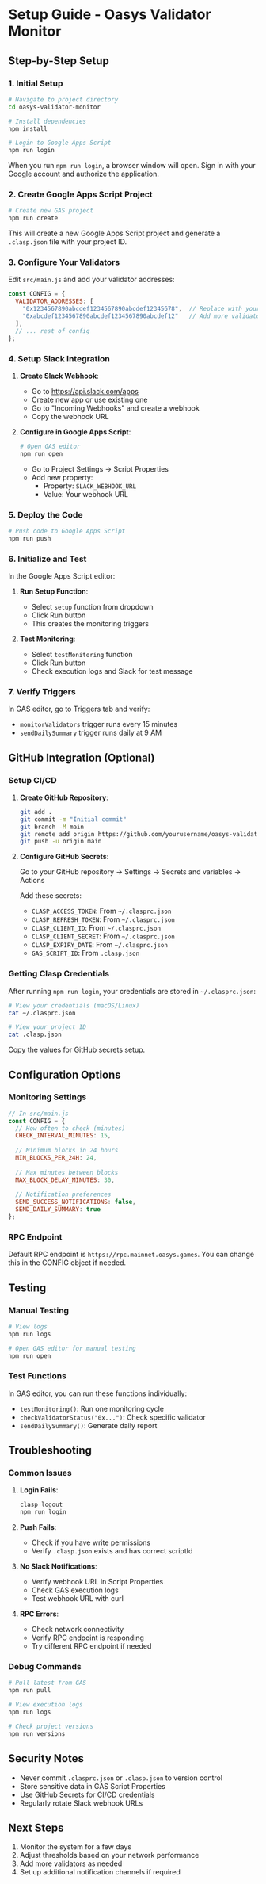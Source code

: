 # Setup Guide - Oasys Validator Monitor

## Step-by-Step Setup

### 1. Initial Setup

```bash
# Navigate to project directory
cd oasys-validator-monitor

# Install dependencies
npm install

# Login to Google Apps Script
npm run login
```

When you run `npm run login`, a browser window will open. Sign in with your Google account and authorize the application.

### 2. Create Google Apps Script Project

```bash
# Create new GAS project
npm run create
```

This will create a new Google Apps Script project and generate a `.clasp.json` file with your project ID.

### 3. Configure Your Validators

Edit `src/main.js` and add your validator addresses:

```javascript
const CONFIG = {
  VALIDATOR_ADDRESSES: [
    "0x1234567890abcdef1234567890abcdef12345678",  // Replace with your validator address
    "0xabcdef1234567890abcdef1234567890abcdef12"   // Add more validators as needed
  ],
  // ... rest of config
};
```

### 4. Setup Slack Integration

1. **Create Slack Webhook**:
   - Go to https://api.slack.com/apps
   - Create new app or use existing one
   - Go to "Incoming Webhooks" and create a webhook
   - Copy the webhook URL

2. **Configure in Google Apps Script**:
   ```bash
   # Open GAS editor
   npm run open
   ```
   - Go to Project Settings → Script Properties
   - Add new property:
     - Property: `SLACK_WEBHOOK_URL`
     - Value: Your webhook URL

### 5. Deploy the Code

```bash
# Push code to Google Apps Script
npm run push
```

### 6. Initialize and Test

In the Google Apps Script editor:

1. **Run Setup Function**:
   - Select `setup` function from dropdown
   - Click Run button
   - This creates the monitoring triggers

2. **Test Monitoring**:
   - Select `testMonitoring` function
   - Click Run button
   - Check execution logs and Slack for test message

### 7. Verify Triggers

In GAS editor, go to Triggers tab and verify:
- `monitorValidators` trigger runs every 15 minutes
- `sendDailySummary` trigger runs daily at 9 AM

## GitHub Integration (Optional)

### Setup CI/CD

1. **Create GitHub Repository**:
   ```bash
   git add .
   git commit -m "Initial commit"
   git branch -M main
   git remote add origin https://github.com/yourusername/oasys-validator-monitor.git
   git push -u origin main
   ```

2. **Configure GitHub Secrets**:
   
   Go to your GitHub repository → Settings → Secrets and variables → Actions
   
   Add these secrets:
   
   - `CLASP_ACCESS_TOKEN`: From `~/.clasprc.json`
   - `CLASP_REFRESH_TOKEN`: From `~/.clasprc.json`
   - `CLASP_CLIENT_ID`: From `~/.clasprc.json`
   - `CLASP_CLIENT_SECRET`: From `~/.clasprc.json`
   - `CLASP_EXPIRY_DATE`: From `~/.clasprc.json`
   - `GAS_SCRIPT_ID`: From `.clasp.json`

### Getting Clasp Credentials

After running `npm run login`, your credentials are stored in `~/.clasprc.json`:

```bash
# View your credentials (macOS/Linux)
cat ~/.clasprc.json

# View your project ID
cat .clasp.json
```

Copy the values for GitHub secrets setup.

## Configuration Options

### Monitoring Settings

```javascript
// In src/main.js
const CONFIG = {
  // How often to check (minutes)
  CHECK_INTERVAL_MINUTES: 15,
  
  // Minimum blocks in 24 hours
  MIN_BLOCKS_PER_24H: 24,
  
  // Max minutes between blocks
  MAX_BLOCK_DELAY_MINUTES: 30,
  
  // Notification preferences
  SEND_SUCCESS_NOTIFICATIONS: false,
  SEND_DAILY_SUMMARY: true
};
```

### RPC Endpoint

Default RPC endpoint is `https://rpc.mainnet.oasys.games`. You can change this in the CONFIG object if needed.

## Testing

### Manual Testing

```bash
# View logs
npm run logs

# Open GAS editor for manual testing
npm run open
```

### Test Functions

In GAS editor, you can run these functions individually:

- `testMonitoring()`: Run one monitoring cycle
- `checkValidatorStatus("0x...")`: Check specific validator
- `sendDailySummary()`: Generate daily report

## Troubleshooting

### Common Issues

1. **Login Fails**:
   ```bash
   clasp logout
   npm run login
   ```

2. **Push Fails**:
   - Check if you have write permissions
   - Verify `.clasp.json` exists and has correct scriptId

3. **No Slack Notifications**:
   - Verify webhook URL in Script Properties
   - Check GAS execution logs
   - Test webhook URL with curl

4. **RPC Errors**:
   - Check network connectivity
   - Verify RPC endpoint is responding
   - Try different RPC endpoint if needed

### Debug Commands

```bash
# Pull latest from GAS
npm run pull

# View execution logs
npm run logs

# Check project versions
npm run versions
```

## Security Notes

- Never commit `.clasprc.json` or `.clasp.json` to version control
- Store sensitive data in GAS Script Properties
- Use GitHub Secrets for CI/CD credentials
- Regularly rotate Slack webhook URLs

## Next Steps

1. Monitor the system for a few days
2. Adjust thresholds based on your network performance
3. Add more validators as needed
4. Set up additional notification channels if required